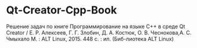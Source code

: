 # Qt-Creator-Cpp-Book
Решение задач по книге Программирование на языке С++ в среде Qt Creator / Е. Р. Алексеев, Г. Г. Злобин, Д. А. Костюк, О. В. Чеснокова,А. С. Чмыхало  М. : ALT Linux, 2015.  448 с. : ил.  (Биб-лиотека ALT Linux)
